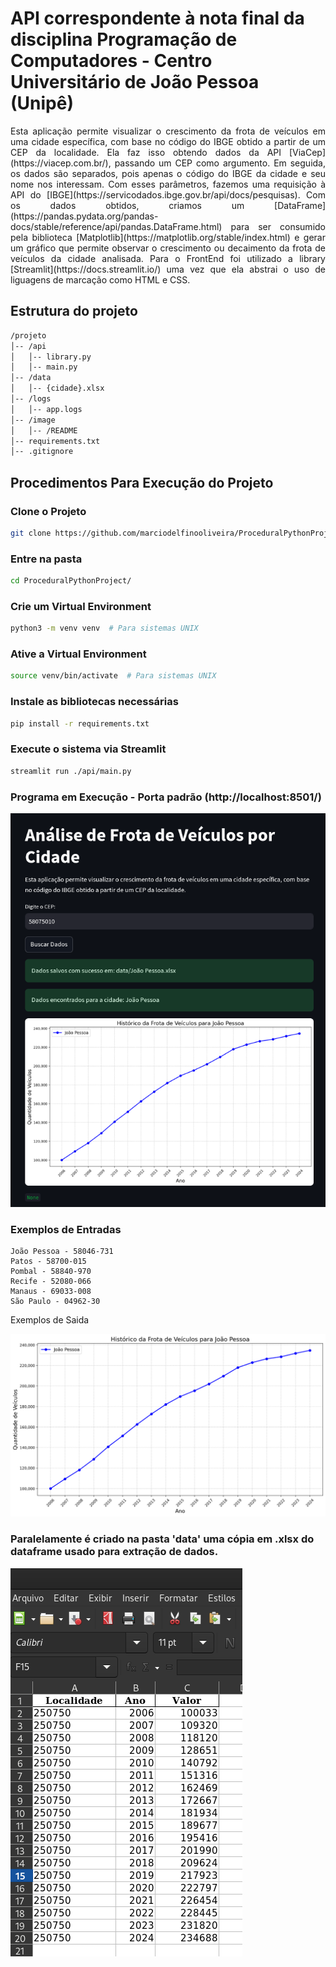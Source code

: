 # API correspondente à nota final da disciplina Programação de Computadores - Centro Universitário de João Pessoa (Unipê)

<p align="justify">
Esta aplicação permite visualizar o crescimento da frota de veículos em uma cidade específica, com base no código do IBGE obtido a partir de um CEP da localidade. 
Ela faz isso obtendo dados da API [ViaCep](https://viacep.com.br/), passando um CEP como argumento. Em seguida, os dados são separados, pois apenas o código do IBGE da cidade e seu nome nos interessam. 
Com esses parâmetros, fazemos uma requisição à API do [IBGE](https://servicodados.ibge.gov.br/api/docs/pesquisas). Com os dados obtidos, criamos um [DataFrame](https://pandas.pydata.org/pandas-docs/stable/reference/api/pandas.DataFrame.html) para ser consumido pela biblioteca [Matplotlib](https://matplotlib.org/stable/index.html) e gerar um gráfico que permite observar o crescimento ou decaimento da frota de veículos da cidade analisada. Para o FrontEnd foi utilizado a library [Streamlit](https://docs.streamlit.io/) uma vez que ela abstrai o uso de liguagens de marcação como HTML e CSS.
</p>

## Estrutura do projeto

```bash
/projeto
│-- /api
│   │-- library.py
│   │-- main.py
│-- /data
│   │-- {cidade}.xlsx
│-- /logs
│   │-- app.logs
│-- /image
│   │-- /README
│-- requirements.txt
│-- .gitignore
```

## Procedimentos Para Execução do Projeto

### Clone o Projeto

```bash
git clone https://github.com/marciodelfinooliveira/ProceduralPythonProject.git
```

### Entre na pasta

```bash
cd ProceduralPythonProject/
```

### Crie um Virtual Environment

```bash
python3 -m venv venv  # Para sistemas UNIX
```

### Ative a Virtual Environment

```bash
source venv/bin/activate  # Para sistemas UNIX
```

### Instale as bibliotecas necessárias

```bash
pip install -r requirements.txt
```

### Execute o sistema via Streamlit

```bash
streamlit run ./api/main.py
```

### Programa em Execução - Porta padrão (http://localhost:8501/)

![1742053728514](image/README/1742053728514.png)

### Exemplos de Entradas

```
João Pessoa - 58046-731
Patos - 58700-015
Pombal - 58840-970
Recife - 52080-066
Manaus - 69033-008
São Paulo - 04962-30
```

Exemplos de Saida

![1742053265883](image/README/1742053265883.png)


### Paralelamente é criado na pasta 'data' uma cópia em .xlsx do dataframe usado para extração de dados.


![1748820368737](image/README/1748820368737.png)
